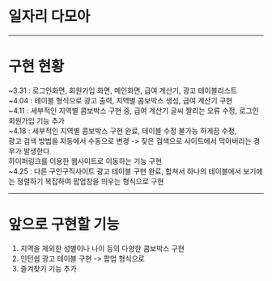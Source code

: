 # 일자리 다모아
------------------------------
# 구현 현황
~3.31 : 로그인화면, 회원가입 화면, 메인화면, 급여 계산기, 광고 테이블리스트   
~4.04 : 테이블 형식으로 광고 출력, 지역별 콤보박스 생성, 급여 계산기 구현   
~4.11 : 세부적인 지역별 콤보박스 구현 중, 급여 계산기 글씨 짤리는 오류 수정, 로그인 회원가입 기능 추가   
~4.18 : 세부적인 지역별 콤보박스 구현 완료, 테이블 수정 불가능 하게끔 수정,    
        광고 검색 방법을 자동에서 수동으로 변경 -> 잦은 검색으로 사이트에서 막아버리는 경우가 발생한다   
        하이퍼링크를 이용한 웹사이트로 이동하는 기능 구현   
~4.25 : 다른 구인구직사이트 광고 테이블 구현 완료, 합쳐서 하나의 테이블에서 보기에는 정렬하기 복잡하여 팝업창을 띄우는 형식으로 구현   

--------------------------------
# 앞으로 구현할 기능   
1. 지역을 제외한 성별이나 나이 등의 다양한 콤보박스 구현   
2. 인턴쉽 광고 테이블 구현 -> 팝업 형식으로   
3. 즐겨찾기 기능 추가   
